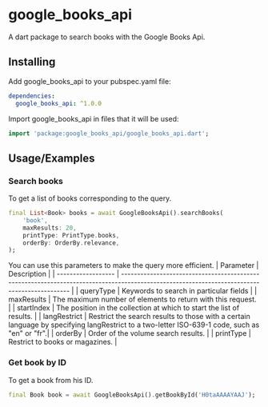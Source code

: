 
# google_books_api

A dart package to search books with the Google Books Api.


## Installing

Add google_books_api to your pubspec.yaml file:

```yaml
dependencies:
  google_books_api: ^1.0.0
```
Import google_books_api in files that it will be used:

```dart
import 'package:google_books_api/google_books_api.dart';
```    
## Usage/Examples

### Search books
To get a list of books corresponding to the query.
```dart
final List<Book> books = await GoogleBooksApi().searchBooks(
    'book',
    maxResults: 20,
    printType: PrintType.books,
    orderBy: OrderBy.relevance,
);
```
You can use this parameters to make the query more efficient.
| Parameter          | Description                                                                                                                                  | 
| ------------------ | -------------------------------------------------------------------------------------------------------------------------------------------- | 
| queryType          | Keywords to search in particular fields                                                                                                      | 
| maxResults         | The maximum number of elements to return with this request.                                                                                  | 
| startIndex         | The position in the collection at which to start the list of results.                                                                        | 
| langRestrict       | Restrict the search results to those with a certain language by specifying langRestrict to a two-letter ISO-639-1 code, such as "en" or "fr".| 
| orderBy            | Order of the volume search results.                                                                                                          | 
| printType          | Restrict to books or magazines.                                                                                                              | 

### Get book by ID
To get a book from his ID.
```dart
final Book book = await GoogleBooksApi().getBookById('H0taAAAAYAAJ');
```

